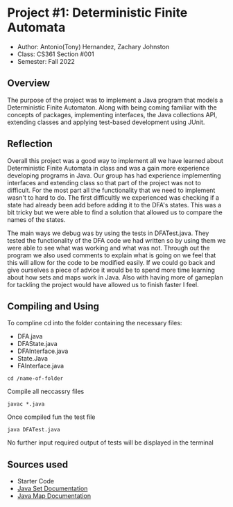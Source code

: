 # Project #1: Deterministic Finite Automata

* Author: Antonio(Tony) Hernandez, Zachary Johnston
* Class: CS361 Section #001
* Semester: Fall 2022

## Overview
The purpose of the project was to implement a Java program that models a Deterministic Finite Automaton. Along with being coming familiar with the concepts of packages, implementing interfaces, the Java collections API, extending classes and applying test-based development using JUnit.

## Reflection
Overall this project was a good way to implement all we have learned about Deterministic Finite Automata in class and was a gain more experience developing programs in Java. Our group has had experience implementing interfaces and extending class so that part of the project was not to difficult. For the most part all the functionality that we need to implement wasn't to hard to do. The first difficultly we experienced was checking if a state had already been add before adding it to the DFA's states. This was a bit tricky but we were able to find a solution that allowed us to compare the names of the states. 

The main ways we debug was by using the tests in DFATest.java. They tested the functionality of the DFA code we had written so by using them we were able to see what was working and what was not. Through out the program we also used comments to explain what is going on we feel that this will allow for the code to be modified easily.
If we could go back and give ourselves a piece of advice it would be to spend more time learning about how sets and maps work in Java. Also with having more of gameplan for tackling the project would have allowed us to finish faster I feel.

## Compiling and Using
To compline cd into the folder containing the necessary files:
* DFA.java
* DFAState.java
* DFAInterface.java
* State.Java
* FAInterface.java

``` 
cd /name-of-folder 
```
Compile all neccassry files
```
javac *.java
```
Once compiled fun the test file
```
java DFATest.java
```
No further input required output of tests will be displayed in the terminal


## Sources used
* Starter Code
* [Java Set Documentation](https://docs.oracle.com/javase/8/docs/api/java/util/Set.html)
* [Java Map Documentation](https://docs.oracle.com/javase/8/docs/api/java/util/Map.html)
